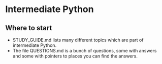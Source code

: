 # Intermediate Python

## Where to start

- STUDY_GUIDE.md lists many different topics which are part of intermediate Python.
- The file QUESTIONS.md is a bunch of questions, some with answers and some with pointers to places you can find the answers.
